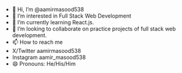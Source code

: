 - 👋 Hi, I’m @aamirmasood538
- 👀 I’m interested in Full Stack Web Development
- 🌱 I’m currently learning React.js.
- 💞️ I’m looking to collaborate on practice projects of full stack web development.
- 📫 How to reach me
- X/Twitter aamirmasood538
- Instagram aamir_masood538
- 😄 Pronouns: He/His/Him

<!---
aamirmasood538/aamirmasood538 is a ✨ special ✨ repository because its `README.md` (this file) appears on your GitHub profile.
You can click the Preview link to take a look at your changes.
--->
